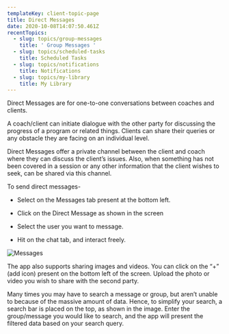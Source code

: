 ```yaml
---
templateKey: client-topic-page
title: Direct Messages
date: 2020-10-08T14:07:50.461Z
recentTopics:
  - slug: topics/group-messages
    title: ' Group Messages '
  - slug: topics/scheduled-tasks
    title: Scheduled Tasks
  - slug: topics/notifications
    title: Notifications
  - slug: topics/my-library
    title: My Library
---
```

Direct Messages are for one-to-one conversations between coaches and clients. 

A coach/client can initiate dialogue with the other party for discussing the progress of a program or related things. Clients can share their queries or any obstacle they are facing on an individual level. 

Direct Messages offer a private channel between the client and coach where they can discuss the client’s issues. Also, when something has not been covered in a session or any other information that the client wishes to seek, can be shared via this channel.

To send direct messages-

* Select on the Messages tab present at the bottom left.



* Click on the Direct Message as shown in the screen



* Select the user you want to message.



* Hit on the chat tab, and interact freely.

![Messages](/img/messages-i.png "Messages")

The app also supports sharing images and videos. You can click on the “+” (add icon) present on the bottom left of the screen. Upload the photo or video you wish to share with the second party. 

Many times you may have to search a message or group, but aren’t unable to because of the massive amount of data. Hence, to simplify your search, a search bar is placed on the top, as shown in the image. Enter the group/message you would like to search, and the app will present the filtered data based on your search query.
